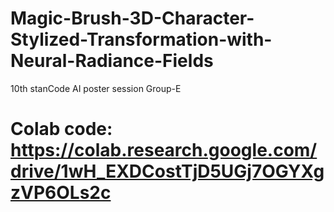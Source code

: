 # Magic-Brush-3D-Character-Stylized-Transformation-with-Neural-Radiance-Fields
10th stanCode AI poster session Group-E
# Colab code: https://colab.research.google.com/drive/1wH_EXDCostTjD5UGj7OGYXgzVP6OLs2c
